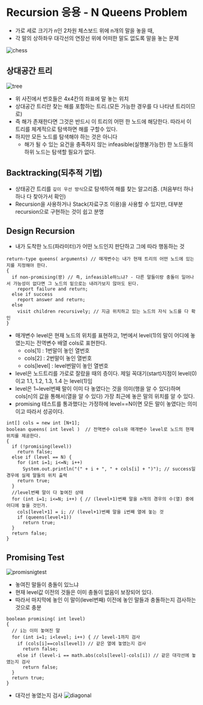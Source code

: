# Recursion 응용 - N Queens Problem

- 가로 세로 크기가 n인 2차원 체스보드 위에 n개의 말을 놓을 때,
- 각 말의 상하좌우 대각선의 연장선 위에 어떠한 말도 없도록 말을 놓는 문제

![chess](https://user-images.githubusercontent.com/57219160/103794388-008dcf00-5088-11eb-84fd-477f157632cc.png)

## 상대공간 트리
![tree](https://user-images.githubusercontent.com/57219160/103794394-01befc00-5088-11eb-9da3-c8b51a24652c.png)
- 위 사진에서 번호들은 4x4칸의 좌표에 말 놓는 위치
- 상대공간 트리란 찾는 해를 포함하는 트리.(모든 가능한 경우를 다 나타낸 트리이므로)
- 즉 해가 존재한다면 그것은 반드시 이 트리의 어떤 한 노드에 해당한다. 따라서 이 트리를 체계적으로 탐색하면 해를 구할수 있다.
- 하지만 모든 노드를 탐색해야 하는 것은 아니다
    - 해가 될 수 있는 요건을 충족하지 않는 infeasible(실행불가능한) 한 노드들의 하위 노드는 탐색할 필요가 없다.

## Backtracking(되추적 기법)
- 상태공간 트리를 `깊이 우선 방식`으로 탐색하여 해를 찾는 알고리즘. (처음부터 하나하나 다 찾아가서 확인)
- Recursion을 사용하거나 Stack(자료구조 이용)을 사용할 수 있지만, 대부분 recursion으로 구현하는 것이 쉽고 분명

## Design Recursion
- 내가 도착한 노드(파라미터)가 어떤 노드인지 판단하고 그에 따라 행동하는 것
```
return-type queens( arguments) // 매개변수는 내가 현재 트리의 어떤 노드에 있는지를 지정해야 한다.
{
  if non-promising(꽝) // 즉, infeasible하느냐? - 다른 말들이랑 충돌이 일어나서 가능성이 없다면 그 노드의 밑으로는 내려가보지 않아도 된다.
    report failure and return;
  else if success
    report answer and return;
  else
    visit children recursively; // 지금 위치하고 있는 노드의 자식 노드를 다 확인
}
```
- 매개변수 level은 현재 노드의 위치를 표현하고, 1번에서 level(1)의 말이 어디에 놓였는지는 전역변수 배열 cols로 표현한다.
    - cols[1] : 1번말이 놓인 열번호
    - cols[2] : 2번말이 놓인 열번호
    - cols[level] : level번말이 놓인 열번호
- level은 노드트리를 가로로 잘랐을 때의 층이다. 제일 꼭대기(start)지점이 level(0)이고 1.1, 1.2, 1.3, 1.4 는 level(1)임
- level은 1~level번째 말이 이미 다 놓였다는 것을 의미(행을 알 수 있다)하며 cols[n]의 값을 통해서(열을 알 수 있다) 가장 최근에 놓은 말의 위치를 알 수 있다.
- promising 테스트를 통과했다는 가정하에 level==N이면 모든 말이 놓였다는 의미이고 따라서 성공이다.
```
int[] cols = new int [N+1];
boolean queens( int level )  // 전역변수 cols와 매개변수 level로 노드의 현재 위치를 제공한다.
{
  if (!promising(level)) 
    return false;
  else if (level == N) {
    for (int i=1; i<=N; i++)
      System.out.println("(" + i + ", " + cols[i] + ")"); // success일 경우에 실제 말들의 위치 출력
    return true;
  }
  //level번째 말이 다 놓여진 상태
  for (int i=1; i<=N; i++) { // (level+1)번째 말을 n개의 경우의 수(열) 중에 어디에 놓을 것인가.
    cols[level+1] = i; // (level+1)번째 말을 i번째 열에 놓는 것
    if (queens(level+1)) 
      return true;
  }
  return false;
}
```
## Promising Test
![promisnigtest](https://user-images.githubusercontent.com/57219160/103794400-02f02900-5088-11eb-9c83-1fab7407d9ae.png)
- 놓여진 말들이 충돌이 있느냐
- 현재 level값 이전의 것들은 이미 충돌이 없음이 보장되어 있다. 
- 따라서 마지막에 놓인 이 말이(level번째) 이전에 놓인 말들과 충돌하는지 검사하는 것으로 충분
```
boolean promising( int level)
{
  // i는 이미 놓여진 말
  for (int i=1; i<level; i++) { // level-1까지 검사
    if (cols[i]==cols[level]) // 같은 열에 놓였는지 검사
      return false;
    else if (level-i == math.abs(cols[level]-cols[i]) // 같은 대각선에 놓였는지 검사
      return false;
  }
  return true;
}
```
- 대각선 놓였는지 검사
![diagonal](https://user-images.githubusercontent.com/57219160/103794406-04215600-5088-11eb-9c9a-69d64a4373f6.png)